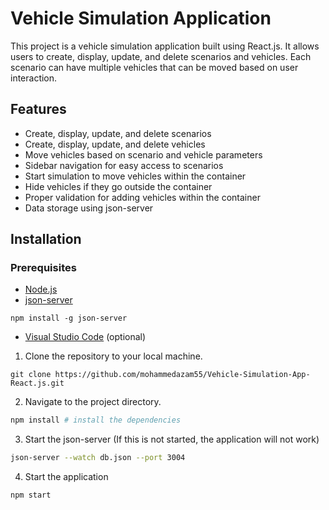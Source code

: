 # Vehicle Simulation Application

This project is a vehicle simulation application built using React.js. It allows users to create, display, update, and delete scenarios and vehicles. Each scenario can have multiple vehicles that can be moved based on user interaction.

## Features

- Create, display, update, and delete scenarios
- Create, display, update, and delete vehicles
- Move vehicles based on scenario and vehicle parameters
- Sidebar navigation for easy access to scenarios
- Start simulation to move vehicles within the container
- Hide vehicles if they go outside the container
- Proper validation for adding vehicles within the container
- Data storage using json-server

## Installation

### Prerequisites

- [Node.js](https://nodejs.org/en/)
- [json-server](https://www.npmjs.com/package/json-server)

```
npm install -g json-server
```

- [Visual Studio Code](https://code.visualstudio.com/) (optional)

1. Clone the repository to your local machine.

```
git clone https://github.com/mohammedazam55/Vehicle-Simulation-App-React.js.git
```

2. Navigate to the project directory.

```bash
npm install # install the dependencies
```

3. Start the json-server (If this is not started, the application will not work)

```bash
json-server --watch db.json --port 3004
```

4. Start the application

```bash
npm start
```
